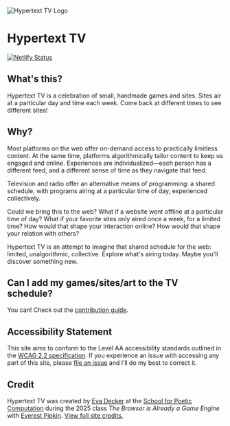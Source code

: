 ![Hypertext TV Logo](public/assets/preview.png)

# Hypertext TV

[![Netlify Status](https://api.netlify.com/api/v1/badges/43950a45-1b69-4368-bae0-3948cf8b769c/deploy-status)](https://app.netlify.com/sites/hypertext-tv/deploys)

## What's this?

Hypertext TV is a celebration of small, handmade games and sites. Sites air at a particular day and time each week. Come back at different times to see different sites!

## Why?

Most platforms on the web offer on-demand access to practically limitless content. At the same time, platforms algorithmically tailor content to keep us engaged and online. Experiences are individualized—each person has a different feed, and a different sense of time as they navigate that feed.

Television and radio offer an alternative means of programming: a shared schedule, with programs airing at a particular time of day, experienced collectively.

Could we bring this to the web? What if a website went offline at a particular time of day? What if your favorite sites only aired once a week, for a limited time? How would that shape your interaction online? How would that shape your relation with others?

Hypertext TV is an attempt to imagine that shared schedule for the web: limited, unalgorithmic, collective. Explore what's airing today. Maybe you'll discover something new.

## Can I add my games/sites/art to the TV schedule?

You can! Check out the [contribution guide](/CONTRIBUTING.md).

## Accessibility Statement

This site aims to conform to the Level AA accessibility standards outlined in the [WCAG 2.2 specification](https://www.w3.org/TR/WCAG22/). If you experience an issue with accessing any part of this site, please [file an issue](https://github.com/evadecker/hypertext.tv/issues) and I’ll do my best to correct it.

## Credit

Hypertext TV was created by [Eva Decker](https://eva.town) at the [School for Poetic Computation](https://sfpc.study/) during the 2025 class _The Browser is Already a Game Engine_ with [Everest Pipkin](https://everest-pipkin.com/). [View full site credits.](https://hypertext.tv/credits)
